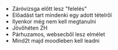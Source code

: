 - Záróvizsga előtt lesz "felelés"
- Előadást tart mindenki egy adott tételről
- Ilyenkor még nem kell megtanulni
- Jövőhéten ZH
- Párhuzamos, websecből lesz elmélet
- Mind2t majd moodleben kell leadni
